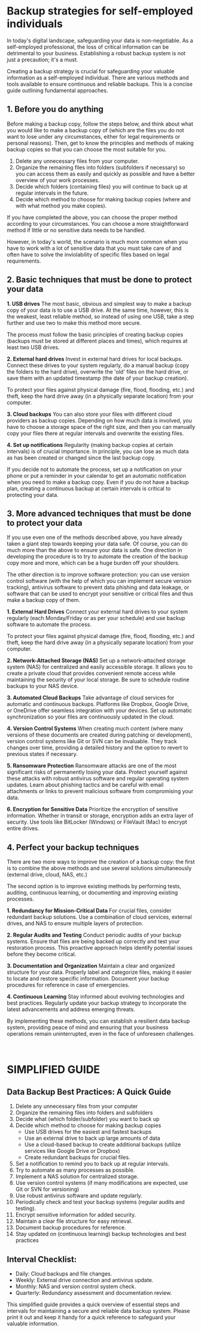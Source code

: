 # Backup strategies for self-employed individuals

In today's digital landscape, safeguarding your data is non-negotiable. As a self-employed professional, the loss of critical information can be detrimental to your business. Establishing a robust backup system is not just a precaution; it's a must.

Creating a backup strategy is crucial for safeguarding your valuable information as a self-employed individual. There are various methods and tools available to ensure continuous and reliable backups. This is a concise guide outlining fundamental approaches.

## 1.	Before you do anything
Before making a backup copy, follow the steps below, and think about what you would like to make a backup copy of (which are the files you do not want to lose under any circumstances, either for legal requirements or personal reasons). Then, get to know the principles and methods of making backup copies so that you can choose the most suitable for you.

1. Delete any unnecessary files from your computer.
2.	Organize the remaining files into folders (subfolders if necessary) so you can access them as easily and quickly as possible and have a better overview of your work processes.
3.	Decide which folders (containing files) you will continue to back up at regular intervals in the future.
4.	Decide which method to choose for making backup copies (where and with what method you make copies).

If you have completed the above, you can choose the proper method according to your circumstances. You can choose a more straightforward method if little or no sensitive data needs to be handled. 

However, in today's world, the scenario is much more common when you have to work with a lot of sensitive data that you must take care of and often have to solve the inviolability of specific files based on legal requirements.

## 2.	Basic techniques that must be done to protect your data

**1. USB drives**
The most basic, obvious and simplest way to make a backup copy of your data is to use a USB drive. At the same time, however, this is the weakest, least reliable method, so instead of using one USB, take a step further and use two to make this method more secure. 

The process must follow the basic principles of creating backup copies (backups must be stored at different places and times), which requires at least two USB drives.

**2.	External hard drives**
Invest in external hard drives for local backups. Connect these drives to your system regularly, do a manual backup (copy the folders to the hard drive), overwrite the 'old' files on the hard drive, or save them with an updated timestamp (the date of your backup creation).

To protect your files against physical damage (fire, flood, flooding, etc.) and theft, keep the hard drive away (in a physically separate location) from your computer.

**3. Cloud backups**
You can also store your files with different cloud providers as backup copies. Depending on how much data is involved, you have to choose a storage space of the right size, and then you can manually copy your files there at regular intervals and overwrite the existing files.

**4. Set up notifications**
Regularity (making backup copies at certain intervals) is of crucial importance. In principle, you can lose as much data as has been created or changed since the last backup copy. 

If you decide not to automate the process, set up a notification on your phone or put a reminder in your calendar to get an automatic notification when you need to make a backup copy. Even if you do not have a backup plan, creating a continuous backup at certain intervals is critical to protecting your data.

## 3.	More advanced techniques that must be done to protect your data

If you use even one of the methods described above, you have already taken a giant step towards keeping your data safe. Of course, you can do much more than the above to ensure your data is safe. 
One direction in developing the procedure is to try to automate the creation of the backup copy more and more, which can be a huge burden off your shoulders.

The other direction is to improve software protection: you can use version control software (with the help of which you can implement secure version tracking), antivirus software to prevent data phishing and data leakage, or software that can be used to encrypt your sensitive or critical files and thus make a backup copy of them.

**1. External Hard Drives**
Connect your external hard drives to your system regularly (each Monday/Friday or as per your schedule) and use backup software to automate the process. 

To protect your files against physical damage (fire, flood, flooding, etc.) and theft, keep the hard drive away (in a physically separate location) from your computer.

**2. Network-Attached Storage (NAS)**
Set up a network-attached storage system (NAS) for centralized and easily accessible storage. It allows you to create a private cloud that provides convenient remote access while maintaining the security of your local storage. Be sure to schedule routine backups to your NAS device. 

**3. Automated Cloud Backups**
Take advantage of cloud services for automatic and continuous backups. Platforms like Dropbox, Google Drive, or OneDrive offer seamless integration with your devices. Set up automatic synchronization so your files are continuously updated in the cloud.

**4. Version Control Systems**
When creating much content (where many versions of these documents are created during patching or development), version control systems like Git or SVN can be invaluable. They track changes over time, providing a detailed history and the option to revert to previous states if necessary.

**5. Ransomware Protection**
Ransomware attacks are one of the most significant risks of permanently losing your data. Protect yourself against these attacks with robust antivirus software and regular operating system updates. Learn about phishing tactics and be careful with email attachments or links to prevent malicious software from compromising your data.

**6. Encryption for Sensitive Data**
Prioritize the encryption of sensitive information. Whether in transit or storage, encryption adds an extra layer of security. Use tools like BitLocker (Windows) or FileVault (Mac) to encrypt entire drives.

## 4.	Perfect your backup techniques

There are two more ways to improve the creation of a backup copy: the first is to combine the above methods and use several solutions simultaneously (external drive, cloud, NAS, etc.)

The second option is to improve existing methods by performing tests, auditing, continuous learning, or documenting and improving existing processes.

**1. Redundancy for Mission-Critical Data**
For crucial files, consider redundant backup solutions. Use a combination of cloud services, external drives, and NAS to ensure multiple layers of protection.

**2. Regular Audits and Testing**
Conduct periodic audits of your backup systems. Ensure that files are being backed up correctly and test your restoration process. This proactive approach helps identify potential issues before they become critical.

**3. Documentation and Organization**
Maintain a clear and organized structure for your data. Properly label and categorize files, making it easier to locate and restore specific information. Document your backup procedures for reference in case of emergencies.

**4. Continuous Learning**
Stay informed about evolving technologies and best practices. Regularly update your backup strategy to incorporate the latest advancements and address emerging threats.

By implementing these methods, you can establish a resilient data backup system, providing peace of mind and ensuring that your business operations remain uninterrupted, even in the face of unforeseen challenges.





 
# SIMPLIFIED GUIDE

## Data Backup Best Practices: A Quick Guide

1.	Delete any unnecessary files from your computer
2.	Organize the remaining files into folders and subfolders 
3.	Decide what (which folder/subfolder) you want to back up
4.	Decide which method to choose for making backup copies
    * Use USB drives for the easiest and fastest backups
    * Use an external drive to back up large amounts of data
    * Use a cloud-based backup to create additional backups (utilize services like Google Drive or Dropbox)
    * Create redundant backups for crucial files.
5.	Set a notification to remind you to back up at regular intervals.
6.	Try to automate as many processes as possible.
7.	Implement a NAS solution for centralized storage.
8.	Use version control systems (if many modifications are expected, use Git or SVN for versioning)
9.	Use robust antivirus software and update regularly.
10.	Periodically check and test your backup systems (regular audits and testing).
11.	Encrypt sensitive information for added security.
12.	Maintain a clear file structure for easy retrieval.
13.	Document backup procedures for reference.
14.	Stay updated on (continuous learning) backup technologies and best practices

## Interval Checklist:

* Daily: 		Cloud backups and file changes.
* Weekly: 	External drive connection and antivirus update.
* Monthly: 	NAS and version control system check.
* Quarterly: 	Redundancy assessment and documentation review.

This simplified guide provides a quick overview of essential steps and intervals for maintaining a secure and reliable data backup system. Please print it out and keep it handy for a quick reference to safeguard your valuable information.
